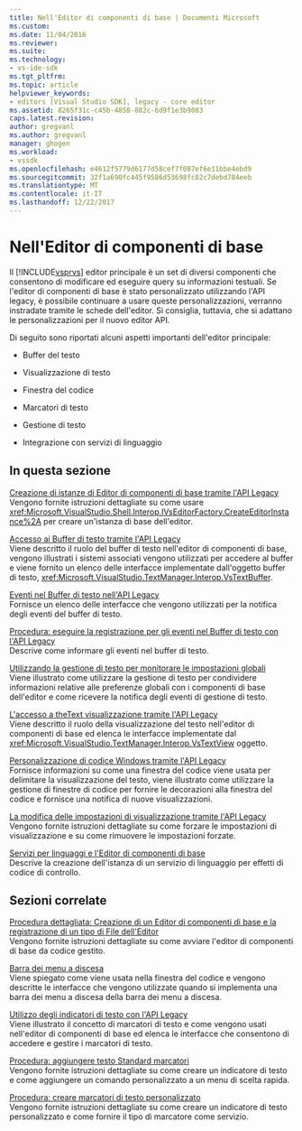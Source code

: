 ```yaml
---
title: Nell'Editor di componenti di base | Documenti Microsoft
ms.custom: 
ms.date: 11/04/2016
ms.reviewer: 
ms.suite: 
ms.technology:
- vs-ide-sdk
ms.tgt_pltfrm: 
ms.topic: article
helpviewer_keywords:
- editors [Visual Studio SDK], legacy - core editor
ms.assetid: 8265f31c-c45b-4858-882c-6d9f1e3b9083
caps.latest.revision: 
author: gregvanl
ms.author: gregvanl
manager: ghogen
ms.workload:
- vssdk
ms.openlocfilehash: e4612f5779d6177d58cef7f087ef6e11bbe4ebd9
ms.sourcegitcommit: 32f1a690fc445f9586d53698fc82c7debd784eeb
ms.translationtype: MT
ms.contentlocale: it-IT
ms.lasthandoff: 12/22/2017
---
```

# <a name="inside-the-core-editor"></a>Nell'Editor di componenti di base
Il [!INCLUDE[vsprvs](../code-quality/includes/vsprvs_md.md)] editor principale è un set di diversi componenti che consentono di modificare ed eseguire query su informazioni testuali. Se l'editor di componenti di base è stato personalizzato utilizzando l'API legacy, è possibile continuare a usare queste personalizzazioni, verranno instradate tramite le schede dell'editor. Si consiglia, tuttavia, che si adattano le personalizzazioni per il nuovo editor API.  
  
 Di seguito sono riportati alcuni aspetti importanti dell'editor principale:  
  
-   Buffer del testo  
  
-   Visualizzazione di testo  
  
-   Finestra del codice  
  
-   Marcatori di testo  
  
-   Gestione di testo  
  
-   Integrazione con servizi di linguaggio  
  
## <a name="in-this-section"></a>In questa sezione  
 [Creazione di istanze di Editor di componenti di base tramite l'API Legacy](../extensibility/instantiating-the-core-editor-by-using-the-legacy-api.md)  
 Vengono fornite istruzioni dettagliate su come usare <xref:Microsoft.VisualStudio.Shell.Interop.IVsEditorFactory.CreateEditorInstance%2A> per creare un'istanza di base dell'editor.  
  
 [Accesso ai Buffer di testo tramite l'API Legacy](../extensibility/accessing-the-text-buffer-by-using-the-legacy-api.md)  
 Viene descritto il ruolo del buffer di testo nell'editor di componenti di base, vengono illustrati i sistemi associati vengono utilizzati per accedere al buffer e viene fornito un elenco delle interfacce implementate dall'oggetto buffer di testo, <xref:Microsoft.VisualStudio.TextManager.Interop.VsTextBuffer>.  
  
 [Eventi nel Buffer di testo nell'API Legacy](../extensibility/text-buffer-events-in-the-legacy-api.md)  
 Fornisce un elenco delle interfacce che vengono utilizzati per la notifica degli eventi del buffer di testo.  
  
 [Procedura: eseguire la registrazione per gli eventi nel Buffer di testo con l'API Legacy](../extensibility/how-to-register-for-text-buffer-events-with-the-legacy-api.md)  
 Descrive come informare gli eventi nel buffer di testo.  
  
 [Utilizzando la gestione di testo per monitorare le impostazioni globali](../extensibility/using-the-text-manager-to-monitor-global-settings.md)  
 Viene illustrato come utilizzare la gestione di testo per condividere informazioni relative alle preferenze globali con i componenti di base dell'editor e come ricevere la notifica degli eventi di gestione di testo.  
  
 [L'accesso a theText visualizzazione tramite l'API Legacy](../extensibility/accessing-thetext-view-by-using-the-legacy-api.md)  
 Viene descritto il ruolo della visualizzazione del testo nell'editor di componenti di base ed elenca le interfacce implementate dal <xref:Microsoft.VisualStudio.TextManager.Interop.VsTextView> oggetto.  
  
 [Personalizzazione di codice Windows tramite l'API Legacy](../extensibility/customizing-code-windows-by-using-the-legacy-api.md)  
 Fornisce informazioni su come una finestra del codice viene usata per delimitare la visualizzazione del testo, viene illustrato come utilizzare la gestione di finestre di codice per fornire le decorazioni alla finestra del codice e fornisce una notifica di nuove visualizzazioni.  
  
 [La modifica delle impostazioni di visualizzazione tramite l'API Legacy](../extensibility/changing-view-settings-by-using-the-legacy-api.md)  
 Vengono fornite istruzioni dettagliate su come forzare le impostazioni di visualizzazione e su come rimuovere le impostazioni forzate.  
  
 [Servizi per linguaggi e l'Editor di componenti di base](../extensibility/language-services-and-the-core-editor.md)  
 Descrive la creazione dell'istanza di un servizio di linguaggio per effetti di codice di controllo.  
  
## <a name="related-sections"></a>Sezioni correlate  
 [Procedura dettagliata: Creazione di un Editor di componenti di base e la registrazione di un tipo di File dell'Editor](../extensibility/walkthrough-creating-a-core-editor-and-registering-an-editor-file-type.md)  
 Vengono fornite istruzioni dettagliate su come avviare l'editor di componenti di base da codice gestito.  
  
 [Barra dei menu a discesa](../extensibility/drop-down-bar.md)  
 Viene spiegato come viene usata nella finestra del codice e vengono descritte le interfacce che vengono utilizzate quando si implementa una barra dei menu a discesa della barra dei menu a discesa.  
  
 [Utilizzo degli indicatori di testo con l'API Legacy](../extensibility/using-text-markers-with-the-legacy-api.md)  
 Viene illustrato il concetto di marcatori di testo e come vengono usati nell'editor di componenti di base ed elenca le interfacce che consentono di accedere e gestire i marcatori di testo.  
  
 [Procedura: aggiungere testo Standard marcatori](../extensibility/how-to-add-standard-text-markers.md)  
 Vengono fornite istruzioni dettagliate su come creare un indicatore di testo e come aggiungere un comando personalizzato a un menu di scelta rapida.  
  
 [Procedura: creare marcatori di testo personalizzato](../extensibility/how-to-create-custom-text-markers.md)  
 Vengono fornite istruzioni dettagliate su come creare un indicatore di testo personalizzato e come fornire il tipo di marcatore come servizio.